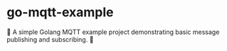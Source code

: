 # go-mqtt-example
🌟 A simple Golang MQTT example project demonstrating basic message publishing and subscribing. 🚀

